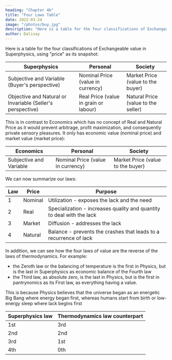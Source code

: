 ```yaml
---
heading: "Chapter 4b"
title: "Four Laws Table"
date: 2022-03-24
image: "/photos/buy.jpg"
description: "Here is a table for the four classifications of Exchangeable value in pantrynomics, using 'price' as its snapshot"
author: Dalisay
---
```



Here is a table for the four classifications of Exchangeable value in Superphysics, using "price" as its snapshot:


Superphysics | Personal | Society
--- | --- | ---
Subjective and Variable (Buyer's perspective) | Nominal Price (value in currency) | Market Price (value to the buyer)
Objective and Natural or Invariable (Seller's perspective) | Real Price (value in grain or labour) | Natural Price (value to the seller)


This is in contrast to Economics which has no concept of Real and Natural Price as it would prevent arbitrage, profit maximization, and consequently private sensory pleasures. It only has economic value (nominal price) and market value (market price):


Economics | Personal | Society
--- | --- | ---
Subjective and Variable | Nominal Price (value in currency) | Market Price (value to the buyer)



We can now summarize our laws:

Law | Price | Purpose
--- | --- | ---
1 | Nominal | Utilization - exposes the lack and the need
2 | Real | Specialization - increases quality and quantity to deal with the lack
3 | Market | Diffusion - addresses the lack
4 | Natural | Balance - prevents the crashes that leads to a recurrence of lack

  

In addition, we can see how the four laws of value are the reverse of the laws of thermodynamics. For example:
- the Zeroth law or the balancing of temperature is the first in Physics, but is the last in Superphysics as economic balance of the Fourth law
- the Third law, as absolute zero, is the last in Physics, but is the first in pantrynomics as its First law, as everything having a value.

This is because Physics believes that the universe began as an energetic Big Bang where energy began first, whereas humans start from birth or low-energy sleep where lack begins first

Superphysics law | Thermodynamics law counterpart
--- | ---
1st | 3rd 
2nd | 2nd
3rd | 1st
4th | 0th

<!-- We then input these laws according to our eagle equation in order to create our 'equation' for demand and supply as ps:pd{{< s v="D" >}}. This overturns the mercantilist 'Law' of Supply and Demand of Economics which treats of s and d as equals:

![4](/images/graphics/eglwmg.png)
*Our eagle equation for all kinetic movementfits into both the Third Law of Thermodynamics and the Third Law of Value. The image above is for potental movement (I noticed that some physicists tend to be very fussy about the difference between potential and kinetic energy)*

We find that these four laws match the four factors of our [DCIT model](/posts-pantrynomics/the-demand-capital-industry-trade-model/) which is made up of:

| **Factor** | **Law of Value** | **Value** | **Model** | **Physics equivalent** | **Pantrynomic system** | **Remarks** |
| --- | --- | --- | --- | --- | --- | --- |
| Demand | First | Natural Price | GPFY | Higgs Field | Basic Universal Revenue <br> as store of value <br> and the Grain Index | Basis of economic justice <br> which is lacking in both <br> Capitalism and Communism |
| Capital | Second | Real Price | GUE | Gravitation (we gravitate <br> towards certain interests <br> based on our dharma) | Effort Theory of Value <br> ISAIAH Match | Leads to economic democracy <br> and maximized non-commercial potential|
| Industry | Third | Nominal Price <br> (value in currency) | GGAMS | Strong Layer | Real Price via <br> the Economic Table | Economic balance or stasis <br> that is lacking in Capitalism |
| Trade | Fourth | Market Price <br> (value to the buyer) | GRID | Electroweak | Exchange systems with maintenance cost | Regulates merchants as <br> the opposite of Mercantilism |
 -->


<!-- {{< mess >}}
4/2017: added Economics value matrix

8/2020: overhauled to match Superphysics

7/2021: overhauled to base everything on the four laws

2/2022: Added the four classes (Worker, Warrior, Philosopher, Merchant) onto the four laws
{{< /mess >}}  
 -->
